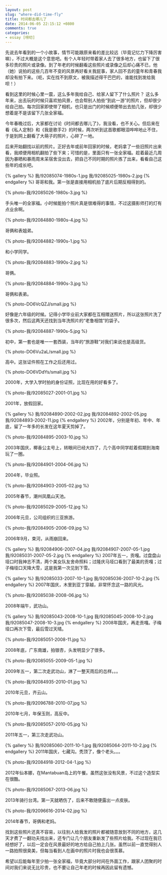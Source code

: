 ```yaml
---
layout: post
slug: "where-did-time-fly"
title: 时间都去哪儿了
date: 2014-06-05 22:15:12 +0800
comments: true
categories:
- essay [唠叨]
---
```


先说去年看到的一个小故事，情节可能跟原来看的差比较远（毕竟记忆力下降厉害嘛），不过大概是这个意思吧。有个人年轻时带着家人去了很多地方，也留下了很多珍贵的照片或录像。到了年老的时候翻看这些照片或录像之后却心痛不已，他（她）说拍的这些几百年不变的风景再好看关我屁事，家人回不去的童年和青春我却没有拍下来。（呃，实在找不到原文，被我描述得干巴巴的，谁能找到发给我呗！）

看到这里的时候心里一震，这么多年我给自己、给家人留下了什么照片？ 这么多年来，出去玩的时候只喜欢拍风景，也会帮别人拍些“到此一游”的照片，但却很少给自己拍。每次回家即使带了相机，也只是出门的时候顺便带出去拍几张，却很少想着是不是该留下几张全家福。

今年春晚过后，大家都在讨论《时间都去哪儿了》，我没看，也不关心。但后来在看《私人定制》和《我是歌手2》的时候，两次听到这首歌都眼泪哗哗地止不住，于是到网上翻看了大萌子的照片，心碎了一地。

后来开始翻找以前的照片。正好去年或前年回家的时候，老妈拿了一些旧照片出来看，我顺便用相机翻拍了些下来；可惜的是，里面只有一张全家福。趁着最近几周因为暴晒和暴雨周末呆宿舍没出去，把自己不同时期的照片拣了出来，看看自己这些年的成长吧。

{% gallery %}
我/92085074-1980s-1.jpg
我/92085025-1980s-2.jpg
{% endgallery %}
哥哥和我。第一张是直接用相机拍了底片后期反相得到的。

<!--more-->

{% photo-我/92085026-1980s-3.jpg %}

手头唯一的全家福。小时候能拍个照片真是很难得的事情，不过这摄影师打的灯有点业余啊。

{% photo-我/92084880-1980s-4.jpg %}

哥俩和表姐弟。

{% photo-我/92084882-1990s-1.jpg %}

和小学同学。

{% photo-我/92084883-1990s-2.jpg %}

哥俩。

{% photo-我/92084884-1990s-3.jpg %}

哥俩和表弟。

{% photo-DO6VcQZJ/small.jpg %}

好像是六年级的时候。记得小学毕业前大家都在互相赠送照片，所以这张照片洗了很多次，然后这两天还找到当年洗照片的“老鲁相馆”的袋子。

{% photo-我/92084887-1990s-5.jpg %}

初中，第一套也是唯一一套西装，当年的“旅游鞋”对我们来说也是高级货。

{% photo-DO6Vu2aL/small.jpg %}

高中。这张证件照在工作之后还用过。

{% photo-DO6VDdYs/small.jpg %}

2000年，大学入学时拍的身份证照，比现在用的好看多了。

{% photo-我/92085027-2001-01.jpg %}

2001年，放假回家。

{% gallery %}
我/92084890-2002-02.jpg
我/92084892-2002-05.jpg
我/92084893-2002-11.jpg
{% endgallery %}
2002年，分别是年初、年中、年底，留了一年多的长发在这年夏天剪掉了。

{% photo-我/92084895-2003-10.jpg %}

2003年国庆，椰香公主号上，转眼间已经大四了，几个高中同学趁着假期到海南玩了一圈。

{% photo-我/92084901-2004-06.jpg %}

2004年，毕业照。

{% photo-我/92084903-2005-02.jpg %}

2005年春节，潮州凤凰山天池。

{% photo-我/92085029-2005-12.jpg %}

2006年元旦，公司组织的三亚旅游。

{% photo-我/92084905-2006-09.jpg %}

2006年9月，束河，从雨崩回来。

{% gallery %}
我/92084906-2007-04.jpg
我/92084907-2007-05-1.jpg
我/92085031-2007-05-2.jpg
{% endgallery %}
2007年五一，贡嘎。过盘盘山垭口时我神志不清，两个美女队友舍命照料；过隆庆马垭口看到了最美的贡嘎；过子梅垭口天降大雪，这是我第一次见到下雪。

{% gallery %}
我/92085033-2007-10-1.jpg
我/92085036-2007-10-2.jpg
{% endgallery %}
2007年国庆，木里到亚丁穿越，非常怀念这一路的风光。

{% photo-我/92085038-2008-06.jpg %}

2008年端午，武功山。

{% gallery %}
我/92085043-2008-10-1.jpg
我/92085045-2008-10-2.jpg
我/92085047-2008-10-3.jpg
{% endgallery %}
2008年国庆，再走贡嘎。子梅垭口再次下雪，最后雪过天晴。

{% photo-我/92085051-2008-11.jpg %}

2008年底，广东南雄，拍银杏，头发明显少了很多。

{% photo-我/92085055-2009-05-1.jpg %}

2009年五一，第二次走武功山，淋了一整天雨后的怂样。。。

{% photo-我/92084935-2010-01.jpg %}

2010年元旦，齐云山。

{% photo-我/92096788-2010-07.jpg %}

2010年七月，年保玉则，高反中。

{% photo-我/92085057-2010-05.jpg %}

2011年五一，第三次走武功山。

{% gallery %}
我/92085060-2011-10-1.jpg
我/92085064-2011-10-2.jpg
{% endgallery %}
2011年国庆，七藏沟。秃顶了，像个老头。。。

{% photo-我/92084918-2012-04-1.jpg %}

2012年仙本娜，在Mantabuan岛上的午餐。虽然这张没有风景，不过这个造型实在很酷。

{% photo-我/92085067-2013-06.jpg %}

2013年骑行台湾。第一天就晒伤了，后来不敢随便露出一点皮肤。

{% photo-我/92096616-2014-02.jpg %}

2014年春节，哥俩和老妈。

找到这些照片还真不容易，以往别人给我发的照片都被随意放到不同的地方，这几天才费了一翻功夫找出来，还专门让几个朋友重新发了些照片给我。不过现在我已经想好了，以后一定会在风景最好的地方给自己拍上几张。虽然以前一直觉得别人一路拍照很臭美，但每当看到人在画中的照片时我也会很羡慕。

希望以后能每年至少拍一张全家福，毕竟大部分时间在外面工作，跟家人团聚的时间对我们来说无比珍贵，也不要让自己年老的时候再因此留有遗憾。

